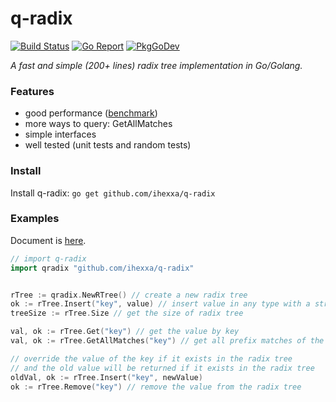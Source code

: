 # q-radix

[![Build Status](https://travis-ci.org/ihexxa/q-radix.svg?branch=master)](https://travis-ci.org/ihexxa/q-radix)
[![Go Report](https://goreportcard.com/badge/github.com/ihexxa/q-radix)](https://goreportcard.com/report/github.com/ihexxa/q-radix)
[![PkgGoDev](https://pkg.go.dev/badge/github.com/ihexxa/q-radix)](https://pkg.go.dev/github.com/ihexxa/q-radix)

_A fast and simple (200+ lines) radix tree implementation in Go/Golang._

### Features

* good performance ([benchmark](https://github.com/ihexxa/radix-bench))
* more ways to query: GetAllMatches
* simple interfaces
* well tested (unit tests and random tests)

### Install

Install q-radix: `go get github.com/ihexxa/q-radix`

### Examples

Document is [here](https://pkg.go.dev/github.com/ihexxa/q-radix).

```go
// import q-radix
import qradix "github.com/ihexxa/q-radix"


rTree := qradix.NewRTree() // create a new radix tree
ok := rTree.Insert("key", value) // insert value in any type with a string key
treeSize := rTree.Size // get the size of radix tree

val, ok := rTree.Get("key") // get the value by key
val, ok := rTree.GetAllMatches("key") // get all prefix matches of the key

// override the value of the key if it exists in the radix tree
// and the old value will be returned if it exists in the radix tree
oldVal, ok := rTree.Insert("key", newValue)
ok := rTree.Remove("key") // remove the value from the radix tree

```
